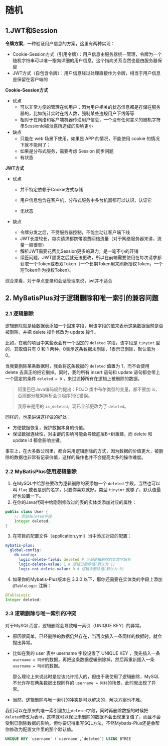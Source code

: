 # 随机

## 1.JWT和Session

**令牌方案**，一种验证用户信息的方案，这里有两种实现：

- Cookie-Session方式（引用令牌）：用户信息由服务器统一管理，令牌为一个随机字符串可以唯一指向详细的用户信息，这个指向关系当然也是由服务器保留
- JWT方式（自包含令牌）：用户信息经过处理直接作为令牌，相当于用户信息是保留在客户端的

**Cookie-Session方式**

- 优点
  - 可以非常方便的管理在线用户：因为用户相关的状态信息都是存储在服务器的，比如统计实时在线人数，强制某些违规用户下线等等
  - 相对于在网络和客户端机器传递用户信息，一个没有任何含义的随机字符串SessionId被泄露所造成的影响更小
- 缺点
  - 只能在 web 场景下使用，如果是 APP 的情况，不能使用 cookie 的情况下就不能用了；
  - 如果是分布式服务，需要考虑 Session 同步问题
  - 有状态

**JWT方式**

- 优点

  - 并不特定依赖于Cookie方式存储

  - 用户信息包含在客户机，分布式服务中多台机器都可以认识，认证它
  - 无状态

- 缺点
  - 令牌分发之后，不受服务器控制，不能主动让客户端下线
  - JWT长度较长，每次请求都携带浪费网络流量（对于网络服务器来讲，流量一般很贵）
  - 解析JWT需要花费比Session更多的算力，是一笔不小的开销
  - 续签问题，JWT颁发之后就无法更改，所以在前端需要使用在每次请求都获取一个Token或者双Token（一个长期Token用来刷新授权Token，一个短Token作为授权Token）。

综合来看，对于单点登录和会话管理来说，jwt并不适合



## 2. MyBatisPlus对于逻辑删除和唯一索引的兼容问题

### 2.1 逻辑删除

逻辑删除就是给数据表添加一个固定字段，用该字段的值来表示这条数据当前是否被删除，并把 delete 操作修改为 update 操作。

比如，在我的项目中某些表会有一个固定的 `deleted` 字段，该字段是 `tinyint` 型的，其取值只有 0 和 1 两种，0表示这条数据未删除，1表示已删除，默认值为 0。

当我要删除某条数据时，我会将这条数据的 `deleted` 值置为 1，而不会使用 delete 去真正的把它删掉。同时，我的所有 insert 语句和 update 语句都会带上一个固定的条件 `deleted = 0` ，来过滤掉所有在逻辑上被删除的数据。

> 阿里巴巴Java编码规约提出：POJO 类中布尔类型的变量，都不要加 is，否则部分框架解析会引起序列化错误。
>
> 我原来是用的 `is_deleted`，现已全部更改为了 `deleted`。

同样的，也来讲讲这样做的好处：

- 方便数据恢复，保护数据本身的价值。
- 保证数据连续性，对主键的影响可能会导致底层B+树重建，而 delete 和 update id 都会影响主键。

事实上，在大多数公司里，都会采用逻辑删除的方式，因为数据的价值更大，被删除的数据也非常有记录价值，这样的操作也并不会提高太多的操作难度。



### 2.2 MyBatisPlus使用逻辑删除

1. 在MySQL中给那些要改为逻辑删除的表添加一个 `deleted` 字段，当然也可以叫 `flag` 或者是别的名字，只要你喜欢就好。类型 `tinyint` 就够了，默认值最好也设置一下。
2. 在你的Java代码中给刚刚修改过的表的实体类添加对应的属性：

```java
public class User {
	// 添加deleted字段
    Integer deleted;
}
```

3. 在项目的配置文件（application.yml）当中添加对应的配置：

```yml
mybatis-plus:
  global-config:
    db-config:
      logic-delete-field: deleted # 全局逻辑删除的实体字段名
      logic-delete-value: 1 # 逻辑已删除值(默认为 1)
      logic-not-delete-value: 0 # 逻辑未删除值(默认为 0)
```

4. 如果你的Mybatis-Plus版本在 3.3.0 以下，那你还需要在实体类的字段上添加 `@TableLogic` 注解：

```java
@TableLogic
Integer deleted;
```



### 2.3 逻辑删除与唯一索引的冲突

对于MySQL而言，逻辑删除会导致唯一索引（UNIQUE KEY）的异常。

- 原因很简单，已经删除的数据仍然存在，当再次插入一条同样的数据时，就会抛出异常。

- 比如在我的 user 表中 username 字段设置了 UNIQUE KEY ，我先插入一条`username = 阿杆`的数据，再把这条数据逻辑删除掉，然后再重新插入一条`username = 阿杆`的数据。

  那么理论上来说此时是应该允许插入的，但由于我使用了逻辑删除，MySQL不允许存在两条数据出现同样的 `username = 阿杆`的场景，此时就出现了异常。

- 当然，逻辑删除与唯一索引的冲突是可以解决的，解决方案也不难。

我们可以在原来的唯一索引里加上`deleted`字段，同时再删除数据的时候把`deleted`修改为表id，这样就可以保证未删除的数据不会出现重复值了，而且不会受到已删除数据的影响。但你要记得重写SQL方法，不然Mybatis-Plus还是会帮你修改为配置文件里的那个默认值。

```sql
UNIQUE KEY `username` (`username`,`deleted`) USING BTREE
```


